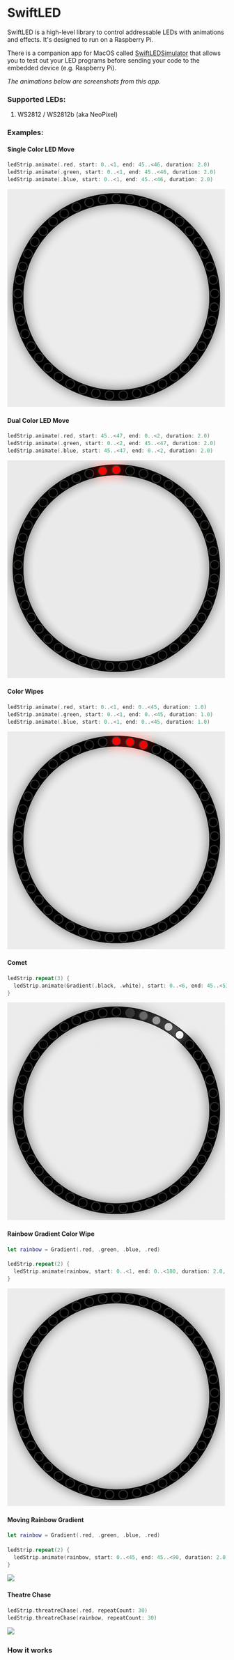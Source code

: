 # SwiftLED

SwiftLED is a high-level library to control addressable LEDs with animations and effects. It's designed to run on a Raspberry Pi.

There is a companion app for MacOS called [SwiftLEDSimulator](https://github.com/kevinbrewster/SwiftLEDSimulator) that allows you to test out your LED programs before sending your code to the embedded device (e.g. Raspberry Pi). 

*The animations below are screenshots from this app.*


### Supported LEDs:
1. WS2812 / WS2812b (aka NeoPixel)

### Examples:

#### Single Color LED Move
```swift
ledStrip.animate(.red, start: 0..<1, end: 45..<46, duration: 2.0)
ledStrip.animate(.green, start: 0..<1, end: 45..<46, duration: 2.0)
ledStrip.animate(.blue, start: 0..<1, end: 45..<46, duration: 2.0)
```
![](https://github.com/kevinbrewster/Documentation/blob/master/SwiftLED/single_loop.png)

#### Dual Color LED Move
```swift
ledStrip.animate(.red, start: 45..<47, end: 0..<2, duration: 2.0)
ledStrip.animate(.green, start: 0..<2, end: 45..<47, duration: 2.0)
ledStrip.animate(.blue, start: 45..<47, end: 0..<2, duration: 2.0)
```
![](https://github.com/kevinbrewster/Documentation/blob/master/SwiftLED/dual_loop.png)

#### Color Wipes
```swift
ledStrip.animate(.red, start: 0..<1, end: 0..<45, duration: 1.0)
ledStrip.animate(.green, start: 0..<1, end: 0..<45, duration: 1.0)
ledStrip.animate(.blue, start: 0..<1, end: 0..<45, duration: 1.0)
```
![](https://github.com/kevinbrewster/Documentation/blob/master/SwiftLED/color_wipe.png)


#### Comet
```swift
ledStrip.repeat(3) {
  ledStrip.animate(Gradient(.black, .white), start: 0..<6, end: 45..<51, duration: 2)
}
```
![](https://github.com/kevinbrewster/Documentation/blob/master/SwiftLED/comet.png)

#### Rainbow Gradient Color Wipe
```swift
let rainbow = Gradient(.red, .green, .blue, .red)

ledStrip.repeat(2) {
  ledStrip.animate(rainbow, start: 0..<1, end: 0..<180, duration: 2.0, fillSize: 180)
}
```
![](https://github.com/kevinbrewster/Documentation/blob/master/SwiftLED/gradient_wipe.png)


#### Moving Rainbow Gradient
```swift
let rainbow = Gradient(.red, .green, .blue, .red)

ledStrip.repeat(2) {
  ledStrip.animate(rainbow, start: 0..<45, end: 45..<90, duration: 2.0)
}
```
![](https://github.com/kevinbrewster/Documentation/blob/master/SwiftLED/gradient_move.png)


#### Theatre Chase
```swift
ledStrip.threatreChase(.red, repeatCount: 30)
ledStrip.threatreChase(rainbow, repeatCount: 30)
```
![](https://github.com/kevinbrewster/Documentation/blob/master/SwiftLED/theatre_chase.gif)


     
            
### How it works
